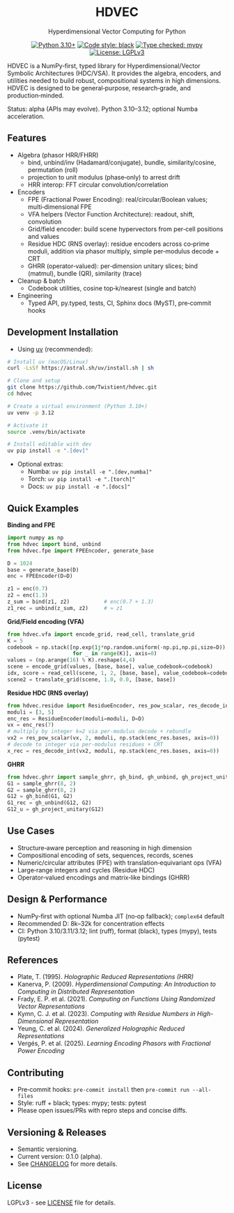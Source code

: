 <div align="center">

# HDVEC

Hyperdimensional Vector Computing for Python

[![Python 3.10+](https://img.shields.io/badge/python-3.10%2B-blue.svg)](https://www.python.org/downloads/)
[![Code style: black](https://img.shields.io/badge/code%20style-black-000000.svg)](https://github.com/psf/black)
[![Type checked: mypy](https://img.shields.io/badge/type%20checked-mypy-blue)](http://mypy-lang.org/)
[![License: LGPLv3](https://img.shields.io/badge/License-LGPLv3-blue.svg)](LICENSE)

</div>

HDVEC is a NumPy‑first, typed library for Hyperdimensional/Vector Symbolic Architectures (HDC/VSA). It provides the algebra, encoders, and utilities needed to build robust, compositional systems in high dimensions. HDVEC is designed to be general‑purpose, research‑grade, and production‑minded.

Status: alpha (APIs may evolve). Python 3.10–3.12; optional Numba acceleration.

## Features

- Algebra (phasor HRR/FHRR)
  - bind, unbind/inv (Hadamard/conjugate), bundle, similarity/cosine, permutation (roll)
  - projection to unit modulus (phase‑only) to arrest drift
  - HRR interop: FFT circular convolution/correlation
- Encoders
  - FPE (Fractional Power Encoding): real/circular/Boolean values; multi‑dimensional FPE
  - VFA helpers (Vector Function Architecture): readout, shift, convolution
  - Grid/field encoder: build scene hypervectors from per‑cell positions and values
  - Residue HDC (RNS overlay): residue encoders across co‑prime moduli, addition via phasor multiply, simple per‑modulus decode + CRT
  - GHRR (operator‑valued): per‑dimension unitary slices; bind (matmul), bundle (QR), similarity (trace)
- Cleanup & batch
  - Codebook utilities, cosine top‑k/nearest (single and batch)
- Engineering
  - Typed API, py.typed, tests, CI, Sphinx docs (MyST), pre‑commit hooks

## Development Installation

- Using [uv](https://github.com/astral-sh/uv) (recommended):

```bash
# Install uv (macOS/Linux)
curl -LsSf https://astral.sh/uv/install.sh | sh

# Clone and setup
git clone https://github.com/Twistient/hdvec.git
cd hdvec

# Create a virtual environment (Python 3.10+)
uv venv -p 3.12

# Activate it
source .venv/bin/activate

# Install editable with dev
uv pip install -e ".[dev]"
```
- Optional extras:
  - Numba: `uv pip install -e ".[dev,numba]"`
  - Torch: `uv pip install -e ".[torch]"`
  - Docs: `uv pip install -e ".[docs]"`

## Quick Examples

**Binding and FPE**

```python
import numpy as np
from hdvec import bind, unbind
from hdvec.fpe import FPEEncoder, generate_base

D = 1024
base = generate_base(D)
enc = FPEEncoder(D=D)

z1 = enc(0.7)
z2 = enc(1.3)
z_sum = bind(z1, z2)           # enc(0.7 + 1.3)
z1_rec = unbind(z_sum, z2)     # ≈ z1
```

**Grid/Field encoding (VFA)**

```python
from hdvec.vfa import encode_grid, read_cell, translate_grid
K = 5
codebook = np.stack([np.exp(1j*np.random.uniform(-np.pi,np.pi,size=D)).astype(np.complex64)
                     for _ in range(K)], axis=0)
values = (np.arange(16) % K).reshape(4,4)
scene = encode_grid(values, [base, base], value_codebook=codebook)
idx, score = read_cell(scene, 1, 2, [base, base], value_codebook=codebook)
scene2 = translate_grid(scene, 1.0, 0.0, [base, base])
```

**Residue HDC (RNS overlay)**

```python
from hdvec.residue import ResidueEncoder, res_pow_scalar, res_decode_int
moduli = [3, 5]
enc_res = ResidueEncoder(moduli=moduli, D=D)
vx = enc_res(7)
# multiply by integer k=2 via per‑modulus decode + rebundle
vx2 = res_pow_scalar(vx, 2, moduli, np.stack(enc_res.bases, axis=0))
# decode to integer via per‑modulus residues + CRT
x_rec = res_decode_int(vx2, moduli, np.stack(enc_res.bases, axis=0))
```

**GHRR**

```python
from hdvec.ghrr import sample_ghrr, gh_bind, gh_unbind, gh_project_unitary
G1 = sample_ghrr(8, 2)
G2 = sample_ghrr(8, 2)
G12 = gh_bind(G1, G2)
G1_rec = gh_unbind(G12, G2)
G12_u = gh_project_unitary(G12)
```

## Use Cases

- Structure‑aware perception and reasoning in high dimension
- Compositional encoding of sets, sequences, records, scenes
- Numeric/circular attributes (FPE) with translation‑equivariant ops (VFA)
- Large‑range integers and cycles (Residue HDC)
- Operator‑valued encodings and matrix‑like bindings (GHRR)

## Design & Performance

- NumPy‑first with optional Numba JIT (no‑op fallback); `complex64` default
- Recommended D: 8k–32k for concentration effects
- CI: Python 3.10/3.11/3.12; lint (ruff), format (black), types (mypy), tests (pytest)

## References

- Plate, T. (1995). *Holographic Reduced Representations (HRR)*
- Kanerva, P. (2009). *Hyperdimensional Computing: An Introduction to Computing in Distributed Representation*
- Frady, E. P. et al. (2021). *Computing on Functions Using Randomized Vector Representations*
- Kymn, C. J. et al. (2023). *Computing with Residue Numbers in High-Dimensional Representation*
- Yeung, C. et al. (2024). *Generalized Holographic Reduced Representations*
- Vergés, P. et al. (2025). *Learning Encoding Phasors with Fractional Power Encoding*

## Contributing

- Pre‑commit hooks: `pre-commit install` then `pre-commit run --all-files`
- Style: ruff + black; types: mypy; tests: pytest
- Please open issues/PRs with repro steps and concise diffs.

## Versioning & Releases

- Semantic versioning.
- Current version: 0.1.0 (alpha).
- See [CHANGELOG](CHANGELOG.md) for more details.

## License

LGPLv3 - see [LICENSE](LICENSE) file for details.

